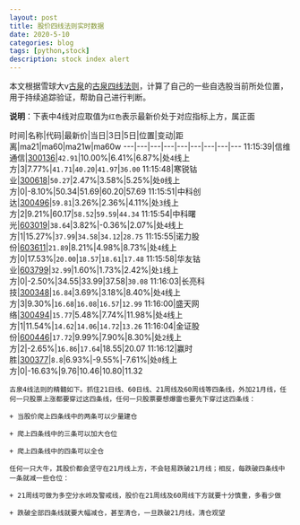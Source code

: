 ```yaml
---
layout: post
title: 股价四线法则实时数据
date: 2020-5-10
categories: blog
tags: [python,stock]
description: stock index alert
---
```



本文根据雪球大v[古泉](https://xueqiu.com/u/7148646888)的[古泉四线法则](https://xueqiu.com/7148646888/130498192)，计算了自己的一些自选股当前所处位置，用于持续追踪验证，帮助自己进行判断。

**说明**：下表中4线对应取值为`红色`表示最新价处于对应指标上方，属正面

时间|名称|代码|最新价|当日|3日|5日|位置|变动|距离|ma21|ma60|ma21w|ma60w
---|---|---|---|---|---|---|---|---
11:15:39|信维通信|[300136](https://xueqiu.com/S/SZ300136)|`42.91`|10.00%|6.41%|6.87%|处`4`线上方|3|7.77%|`41.71`|`40.20`|`41.97`|`36.00`
11:15:48|寒锐钴业|[300618](https://xueqiu.com/S/SZ300618)|`50.27`|2.47%|3.58%|5.25%|处`0`线上方|0|-8.10%|50.34|51.69|60.20|57.69
11:15:51|中科创达|[300496](https://xueqiu.com/S/SZ300496)|`59.81`|3.26%|2.36%|4.11%|处`3`线上方|2|9.21%|60.17|`58.52`|`59.59`|`44.34`
11:15:54|中科曙光|[603019](https://xueqiu.com/S/SH603019)|`38.64`|3.82%|-0.36%|2.07%|处`4`线上方|1|15.27%|`37.99`|`34.58`|`34.12`|`28.75`
11:15:55|诺力股份|[603611](https://xueqiu.com/S/SH603611)|`21.89`|8.21%|4.98%|8.73%|处`4`线上方|0|17.53%|`20.00`|`18.57`|`18.61`|`17.48`
11:15:58|华友钴业|[603799](https://xueqiu.com/S/SH603799)|`32.99`|1.60%|1.73%|2.42%|处`1`线上方|0|-2.50%|34.55|33.99|37.58|`30.08`
11:16:03|长亮科技|[300348](https://xueqiu.com/S/SZ300348)|`16.84`|3.69%|3.18%|8.40%|处`4`线上方|3|9.30%|`16.68`|`16.08`|`16.57`|`12.99`
11:16:00|盛天网络|[300494](https://xueqiu.com/S/SZ300494)|`15.77`|5.48%|7.74%|11.98%|处`4`线上方|1|11.54%|`14.62`|`14.06`|`14.72`|`13.26`
11:16:04|金证股份|[600446](https://xueqiu.com/S/SH600446)|`17.72`|9.99%|7.90%|8.30%|处`2`线上方|2|-2.65%|`16.86`|`17.64`|18.55|20.07
11:16:12|赢时胜|[300377](https://xueqiu.com/S/SZ300377)|`8.8`|6.93%|-9.55%|-7.61%|处`0`线上方|0|-16.63%|9.76|10.46|10.80|11.32

```
古泉4线法则的精髓如下。抓住21日线、60日线、21周线及60周线等四条线，外加21月线，任何一只股票上涨都要穿过这四条线，任何一只股票要想爆雷也要先下穿过这四条线：

+ 当股价爬上四条线中的两条可以少量建仓

+ 爬上四条线中的三条可以加大仓位

+ 爬上四条线中的四条可以全仓

任何一只大牛，其股价都会坚守在21月线上方，不会轻易跌破21月线；相反，每跌破四条线中一条就减一些仓位：

+ 21周线可做为多空分水岭及警戒线，股价在21周线及60周线下方就要十分慎重，多看少做

+ 跌破全部四条线就要大幅减仓，甚至清仓，一旦跌破21月线，清仓观望
```